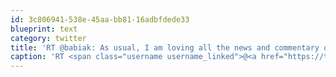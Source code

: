 ```yaml
---
id: 3c806941-538e-45aa-bb81-16adbfdede33
blueprint: text
category: twitter
title: 'RT @babiak: As usual, I am loving all the news and commentary on #yeg in @globeandmail, written from nearby Vancouver. Penetrating insights!'
caption: 'RT <span class="username username_linked">@<a href="https://twitter.com/babiak" title="Todd Babiak">babiak</a></span>: As usual, I am loving all the news and commentary on <span class="hashtag hashtag_local">#<a href="http://tweettemp.darylchymko.ca/?tag=yeg">yeg</a> in <span class="username username_linked">@<a href="https://twitter.com/globeandmail" title="The Globe and Mail">globeandmail</a></span>, written from nearby Vancouver. Penetrating insights!'
---
```


